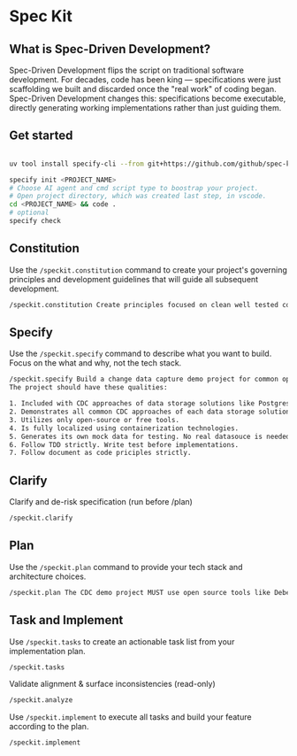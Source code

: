 # Spec Kit

## What is Spec-Driven Development?

Spec-Driven Development flips the script on traditional software development. For decades, code has been king — specifications were just scaffolding we built and discarded once the "real work" of coding began. Spec-Driven Development changes this: specifications become executable, directly generating working implementations rather than just guiding them.

## Get started

```bash

uv tool install specify-cli --from git+https://github.com/github/spec-kit.git

specify init <PROJECT_NAME>
# Choose AI agent and cmd script type to boostrap your project.
# Open project directory, which was created last step, in vscode.
cd <PROJECT_NAME> && code .
# optional
specify check
```

## Constitution

Use the `/speckit.constitution` command to create your project's governing principles and development guidelines that will guide all subsequent development.

```bash
/speckit.constitution Create principles focused on clean well tested code, and data quality assurance for a full local demonstration of all common change data capture approaches for major opensource data storages like Postgres, MySQL, DeltaLake, MinIO, and Iceberg.
```

## Specify

Use the `/speckit.specify` command to describe what you want to build. Focus on the what and why, not the tech stack.

```bash
/speckit.specify Build a change data capture demo project for common open-source data storage solutions.
The project should have these qualities:

1. Included with CDC approaches of data storage solutions like Postgres, MySQL, DeltaLake, and Iceberg.
2. Demonstrates all common CDC approaches of each data storage solution.
3. Utilizes only open-source or free tools.
4. Is fully localized using containerization technologies.
5. Generates its own mock data for testing. No real datasouce is needed.
6. Follow TDD strictly. Write test before implementations.
7. Follow document as code priciples strictly.
```

## Clarify

Clarify and de-risk specification (run before /plan)

```bash
/speckit.clarify
```

## Plan

Use the `/speckit.plan` command to provide your tech stack and architecture choices.

```bash
/speckit.plan The CDC demo project MUST use open source tools like Debezium, Kafka Connect, and native tools built into Postgres, MySQL, DeltaLake, and Iceberg. Pick optimal open-source or free tools for other aspects like testing, project managment, CICD, etc.
```

## Task and Implement

Use `/speckit.tasks` to create an actionable task list from your implementation plan.

```bash
/speckit.tasks
```

Validate alignment & surface inconsistencies (read-only)

```bash
/speckit.analyze
```

Use `/speckit.implement` to execute all tasks and build your feature according to the plan.

```bash
/speckit.implement
```
